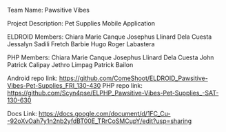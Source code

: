 Team Name: Pawsitive Vibes

Project Description: Pet Supplies Mobile Application

ELDROID Members:
Chiara Marie Canque
Josephus Llinard Dela Cuesta
Jessalyn Sadili
Fretch Barbie Hugo
Roger Labastera

PHP Members: 
Chiara Marie Canque
Josephus Llinard Dela Cuesta
John Patrick Calipay
Jethro Limpag
Patrick Bailon

Android repo link: https://github.com/ComeShoot/ELDROID_Pawsitive-Vibes-Pet-Supplies_FRI_130-430
PHP repo link: https://github.com/Scyn4pse/ELPHP_Pawsitive-Vibes-Pet-Supplies_-SAT-130-630

Docs Link: https://docs.google.com/document/d/1FC_Cu--92oXvOah7y1n2nb2yfdBT00E_TRrCoSMCupY/edit?usp=sharing
